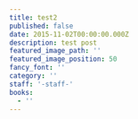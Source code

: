 ```yaml
---
title: test2
published: false
date: 2015-11-02T00:00:00.000Z
description: test post
featured_image_path: ''
featured_image_position: 50
fancy_font: ''
category: ''
staff: '-staff-'
books:
  - ''
---
```


